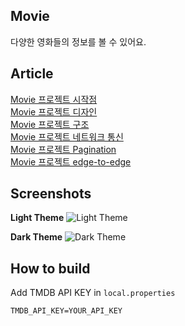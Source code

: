 ## Movie
다양한 영화들의 정보를 볼 수 있어요.


## Article
[Movie 프로젝트 시작점](https://jik3410.tistory.com/1)  
[Movie 프로젝트 디자인](https://jik3410.tistory.com/2)  
[Movie 프로젝트 구조](https://jik3410.tistory.com/3)  
[Movie 프로젝트 네트워크 통신](https://jik3410.tistory.com/4)  
[Movie 프로젝트 Pagination](https://jik3410.tistory.com/5)  
[Movie 프로젝트 edge-to-edge](https://jik3410.tistory.com/6)


## Screenshots
**Light Theme**
![Light Theme](https://github.com/jhg3410/Movie/assets/80373033/245b2c0c-5c74-4724-92a9-0d2bf40a47e2)

**Dark Theme**
![Dark Theme](https://github.com/jhg3410/Movie/assets/80373033/79eb8a8e-a453-497f-ad18-b17554d9f666)


## How to build
Add TMDB API KEY in `local.properties` 
```
TMDB_API_KEY=YOUR_API_KEY
```
